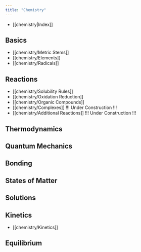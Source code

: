 ```yaml
---
title: "Chemistry"
---
```

- [[chemistry|Index]]
## Basics
- [[chemistry/Metric Stems]]
- [[chemistry/Elements]]
- [[chemistry/Radicals]]
## Reactions
- [[chemistry/Solubility Rules]]
- [[chemistry/Oxidation Reduction]]
- [[chemistry/Organic Compounds]]
- [[chemistry/Complexes]] !!! Under Construction !!!
- [[chemistry/Additional Reactions]] !!! Under Construction !!!
## Thermodynamics
## Quantum Mechanics
## Bonding
## States of Matter
## Solutions
## Kinetics
- [[chemistry/Kinetics]]
## Equilibrium